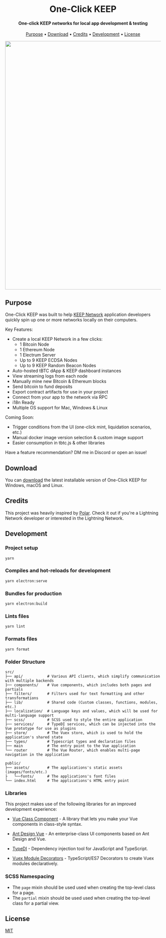 <h1 align="center">
  One-Click KEEP
  <br>
</h1>

<h4 align="center">One-click KEEP networks for local app development & testing</h4>

<p align="center">
  <a href="#purpose">Purpose</a> •
  <a href="#download">Download</a> •
  <a href="#credits">Credits</a> •
  <a href="#development">Development</a> •
  <a href="#license">License</a>
</p>

<p align="center">
  <img width="800px" src="https://user-images.githubusercontent.com/20102664/94516832-f2f0bf80-01e3-11eb-9f9c-0db037a9b505.png">
</p>

## Purpose

One-Click KEEP was built to help [KEEP Network](https://keep.network/) application developers quickly spin up one or more networks locally on their computers.

Key Features:

* Create a local KEEP Network in a few clicks:
   * 1 Bitcoin Node
   * 1 Ethereum Node
   * 1 Electrum Server
   * Up to 9 KEEP ECDSA Nodes
   * Up to 9 KEEP Random Beacon Nodes
* Auto-hosted tBTC dApp & KEEP dashboard instances
* View streaming logs from each node
* Manually mine new Bitcoin & Ethereum blocks
* Send bitcoin to fund deposits
* Export contract artifacts for use in your project
* Connect from your app to the network via RPC
* i18n Ready
* Multiple OS support for Mac, Windows & Linux

Coming Soon:

* Trigger conditions from the UI (one-click mint, liquidation scenarios, etc.)
* Manual docker image version selection & custom image support
* Easier consumption in tbtc.js & other libraries

Have a feature recommendation? DM me in Discord or open an issue!

## Download

You can [download](https://github.com/cavanmflynn/one-click-keep/releases/tag/v0.1.0) the latest installable version of One-Click KEEP for Windows, macOS and Linux.

## Credits

This project was heavily inspired by [Polar](https://github.com/jamaljsr/polar). Check it out if you're a Lightning Network developer or interested in the Lightning Network.

## Development

### Project setup
```
yarn
```

### Compiles and hot-reloads for development
```
yarn electron:serve
```

### Bundles for production
```
yarn electron:build
```

### Lints files
```
yarn lint
```

### Formats files
```
yarn format
```

### Folder Structure

    src/
    ├── api/           # Various API clients, which simplify communication with multiple backends
    ├── components/    # Vue components, which includes both pages and partials
    ├── filters/       # Filters used for text formatting and other transformations
    ├── lib/           # Shared code (Custom classes, functions, modules, etc.)
    ├── localization/  # Language keys and values, which will be used for multi-language support
    ├── scss/          # SCSS used to style the entire application
    ├── services/      # TypeDI services, which can be injected into the Vue prototype for use as plugins
    ├── store/         # The Vuex store, which is used to hold the application's shared state
    ├── types/         # Typescript types and declaration files
    ├── main           # The entry point to the Vue application
    └── router         # The Vue Router, which enables multi-page navigation in the application

    public/
    ├── assets/        # The applications's static assets (images/fonts/etc.)
    ├   └──fonts/      # The applications's font files
    └── index.html     # The applications's HTML entry point

### Libraries
This project makes use of the following libraries for an improved development experience:
* [Vue Class Component](https://class-component.vuejs.org) - A library that lets you make your Vue components in class-style syntax.
* [Ant Design Vue](https://www.antdv.com/docs/vue/introduce) - An enterprise-class UI components based on Ant Design and Vue.
* [TypeDI](https://github.com/typestack/typedi) - Dependency injection tool for JavaScript and TypeScript.

* [Vuex Module Decorators](https://championswimmer.in/vuex-module-decorators) - TypeScript/ES7 Decorators to create Vuex modules declaratively.

### SCSS Namespacing

* The `page` mixin should be used used when creating the top-level class for a page.
* The `partial` mixin should be used used when creating the top-level class for a partial view.

## License

[MIT](LICENSE)
